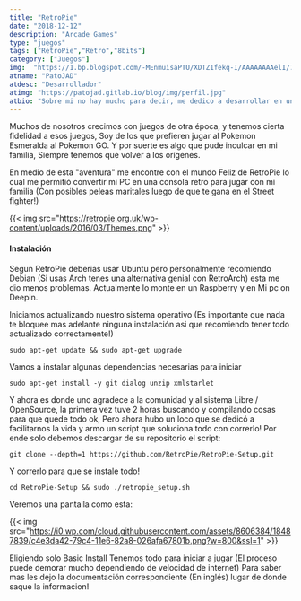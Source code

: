 ```yaml
---
title: "RetroPie"
date: "2018-12-12"
description: "Arcade Games"
type: "juegos"
tags: ["RetroPie","Retro","8bits"]
category: ["Juegos"]
img:  "https://1.bp.blogspot.com/-MEnmuisaPTU/XDTZ1fekq-I/AAAAAAAAelI/7NxidHReSwoXzKRDxGts0DJC4vuUGZIaQCLcBGAs/s1600/maxresdefault.jpg"
atname: "PatoJAD"
atdesc: "Desarrollador"
atimg: "https://patojad.gitlab.io/blog/img/perfil.jpg"
atbio: "Sobre mi no hay mucho para decir, me dedico a desarrollar en una empresa de telecomunicaciones, utilizo linux desde el 2012 y hace años que es mi sistema operativo main. Soy una persona que busca crecer profesionalmente sin dejar de divertirse y hacer lo que me gusta. Siempre digo que cuando un proyecto sale es importante agradecer, por lo cual les recomiendo a todos leer la seccion Agreadecimientos en la cual me tome un tiempito para poder agradecer a todos y cada uno de los que hicieron posible todo esto."
---
```


Muchos de nosotros crecimos con juegos de otra época, y tenemos cierta fidelidad a esos juegos, Soy de los que prefieren jugar al Pokemon Esmeralda al Pokemon GO. Y por suerte es algo que pude inculcar en mi familia, Siempre tenemos que volver a los orígenes.

En medio de esta "aventura" me encontre con el mundo Feliz de RetroPie lo cual me permitió convertir mi PC en una consola retro para jugar con mi familia (Con posibles peleas maritales luego de que te gana en el Street fighter!)

{{< img src="https://retropie.org.uk/wp-content/uploads/2016/03/Themes.png" >}}

#### Instalación
Segun RetroPie deberias usar Ubuntu pero personalmente recomiendo Debian (Si usas Arch tenes una alternativa genial con RetroArch) esta me dio menos problemas. Actualmente lo monte en un Raspberry y en Mi pc on Deepin.

Iniciamos actualizando nuestro sistema operativo (Es importante que nada te bloquee mas adelante ninguna instalación asi que recomiendo tener todo actualizado correctamente!)

    sudo apt-get update && sudo apt-get upgrade

Vamos a instalar algunas dependencias necesarias para iniciar

    sudo apt-get install -y git dialog unzip xmlstarlet

Y ahora es donde uno agradece a la comunidad y al sistema Libre / OpenSource, la primera vez tuve 2 horas buscando y compilando cosas para que quede todo ok, Pero ahora hubo un loco que se dedicó a facilitarnos la vida y armo un script que soluciona todo con correrlo! Por ende solo debemos descargar de su repositorio el script:

    git clone --depth=1 https://github.com/RetroPie/RetroPie-Setup.git

Y correrlo para que se instale todo!

    cd RetroPie-Setup && sudo ./retropie_setup.sh

Veremos una pantalla como esta:

{{< img src="https://i0.wp.com/cloud.githubusercontent.com/assets/8606384/18487839/c4e3da42-79c4-11e6-82a8-026afa67801b.png?w=800&ssl=1" >}}

Eligiendo solo Basic Install Tenemos todo para iniciar a jugar (El proceso puede demorar mucho dependiendo de velocidad de internet) Para saber mas les dejo la documentación correspondiente (En inglés) lugar de donde saque la informacion!
